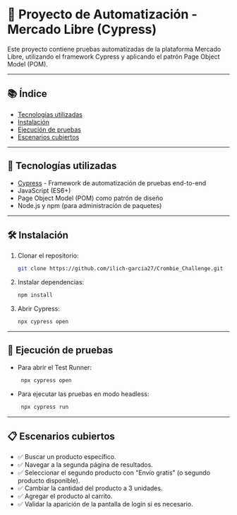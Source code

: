 # 🛒 Proyecto de Automatización - Mercado Libre (Cypress)

Este proyecto contiene pruebas automatizadas de la plataforma Mercado Libre, utilizando el framework Cypress y aplicando el patrón Page Object Model (POM).

---

## 📚 Índice

- [Tecnologías utilizadas](#tecnologías-utilizadas)
- [Instalación](#instalación)
- [Ejecución de pruebas](#ejecución-de-pruebas)
- [Escenarios cubiertos](#escenarios-cubiertos)

---

## 🚀 Tecnologías utilizadas

- [Cypress](https://www.cypress.io/) - Framework de automatización de pruebas end-to-end
- JavaScript (ES6+)
- Page Object Model (POM) como patrón de diseño
- Node.js y npm (para administración de paquetes)

---

## 🛠️ Instalación

1. Clonar el repositorio:
   ```bash
   git clone https://github.com/ilich-garcia27/Crombie_Challenge.git
2. Instalar dependencias:
   ```bash
   npm install
4. Abrir Cypress:
   ```bash
   npx cypress open

---

## 🧪 Ejecución de pruebas
- Para abrir el Test Runner:
  ```bash
   npx cypress open
- Para ejecutar las pruebas en modo headless:
  ```bash
   npx cypress run

---

## 📋 Escenarios cubiertos
- ✅ Buscar un producto específico.
- ✅ Navegar a la segunda página de resultados.
- ✅ Seleccionar el segundo producto con "Envío gratis" (o segundo producto disponible).
- ✅ Cambiar la cantidad del producto a 3 unidades.
- ✅ Agregar el producto al carrito.
- ✅ Validar la aparición de la pantalla de login si es necesario.
